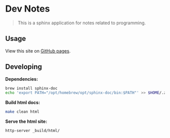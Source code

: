 # Dev Notes

> This is a sphinx application for notes related to programming.

## Usage

View this site on [GitHub pages](https://tacoda.github.io/dev/).

## Developing

**Dependencies:**

```sh
brew install sphinx-doc
echo 'export PATH="/opt/homebrew/opt/sphinx-doc/bin:$PATH"' >> $HOME/.zshrc
```

**Build html docs:**

```sh
make clean html
```

**Serve the html site:**

```sh
http-server _build/html/
```

